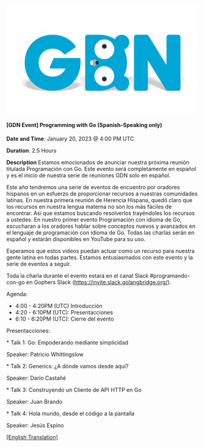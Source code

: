 

<!-- Featured photo for event -->
![GDN Logo](../../logo/GDN-Featured.png)

<!-- Title for event -->
#### [GDN Event] Programming with Go (Spanish-Speaking only)

<!-- Time and date of event. Please adjust time to match the respective timezone -->
**Date and Time**: January 20, 2023 @ 4:00 PM UTC

**Duration**: 2.5 Hours

<!-- Event Description -->
**Description**
Estamos emocionados de anunciar nuestra próxima reunión titulada Programación con Go. Este evento será completamente en español y es el inicio de nuestra serie de reuniones GDN solo en español.

Este año tendremos una serie de eventos de encuentro por oradores hispanos en un esfuerzo de proporcionar recursos a nuestras comunidades latinas. En nuestra primera reunión de Herencia Hispana, quedó claro que los recursos en nuestra lengua materna no son los más fáciles de encontrar. Así que estamos buscando resolverlos trayéndoles los recursos a ustedes. En nuestro primer evento Programación con idioma de Go, escucharan a los oradores hablar sobre conceptos nuevos y avanzados en el lenguaje de programación con idioma de Go. Todas las charlas serán en español y estarán disponibles en YouTube para su uso.

Esperamos que estos videos puedan actuar como un recurso para nuestra gente latina en todas partes. Estamos entusiasmados con este evento y la serie de eventos a seguir.

Toda la charla durante el evento estará en el canal Slack #programando-con-go en Gophers Slack (https://invite.slack.golangbridge.org/).

Agenda:
* 4:00 - 4:20PM (UTC) Introducción
* 4:20 - 6:10PM (UTC): Presentacciones
* 6:10 - 6:20PM (UTC): Cierre del evento


Presentacciones: 

\* Talk 1:  Go: Empoderando mediante simplicidad

Speaker:  Patricio Whittingslow

\* Talk 2: Generics: ¿A dónde vamos desde aquí?

Speaker: Dario Castañé

\* Talk 3: Construyendo un Cliente de API HTTP en Go

Speaker: Juan Brando

\* Talk 4: Hola mundo, desde el código a la pantalla

Speaker: Jesús Espino


[\[English Translation\]](https://github-com.translate.goog/gobridge/gdn/blob/master/events/008-programando-con-go-event/template.md?_x_tr_sl=es&_x_tr_tl=en&_x_tr_hl=en&_x_tr_pto=wapp)

